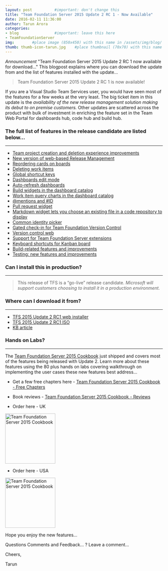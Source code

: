 ```yaml
---
layout: post          #important: don't change this
title: "Team Foundation Server 2015 Update 2 RC 1 - Now Available"
date: 2016-02-11 11:36:00 
author: Tarun Arora
categories:
- blog                #important: leave this here
- TeamFoundationServer
img:        #place image (850x450) with this name in /assets/img/blog/
thumb: thumb-icon-tarun.jpg    #place thumbnail (70x70) with this name in /assets/img/blog/thumbs/
---
```

*Announcement* "Team Foundation Server 2015 Update 2 RC 1 now available for download..." This blogpost explains where you can download the update from and the list of features installed with the update...  
<!--more-->

> Team Foundation Server 2015 Update 2 RC 1 is now available!

If you are a Visual Studio Team Services user, you would have seen most of the features for a few weeks at the very least. The big ticket item in this update is the *availability of the new release management solution making its debut to on premise customers.* Other updates are scattered across the product with bulk of investment in enriching the feature set in the Team Web Portal for dashboards hub, code hub and build hub. 

### The full list of features in the release candidate are listed below...
---
 
+ [Team project creation and deletion experience improvements](https://www.visualstudio.com/news/tfs2015-update2-vs#teamproj "Team project creation and deletion experience improvements")
+ [New version of web-based Release Management](https://www.visualstudio.com/news/tfs2015-update2-vs#newrmtfs "New version of web-based Release Management")
+ [Reordering cards on boards](https://www.visualstudio.com/news/tfs2015-update2-vs#reorder "Reordering cards on boards")
+ [Deleting work items](https://www.visualstudio.com/news/tfs2015-update2-vs#delwork "Deleting work items")
+ [Global shortcut keys](https://www.visualstudio.com/news/tfs2015-update2-vs#globalshort "Global shortcut keys")
+ [Dashboards edit mode](https://www.visualstudio.com/news/tfs2015-update2-vs#dashedit "Dashboards edit mode")
+ [Auto-refresh dashboards](https://www.visualstudio.com/news/tfs2015-update2-vs#autodash "Auto-refresh dashboards")
+ [Build widgets in the dashboard catalog](https://www.visualstudio.com/news/tfs2015-update2-vs#widgetdb "Build widgets in the dashboard catalog")
+ [Work item query charts in the dashboard catalog](https://www.visualstudio.com/news/tfs2015-update2-vs#wiqdash "Work item query charts in the dashboard catalog")
+ [@mentions and #ID](https://www.visualstudio.com/news/tfs2015-update2-vs#mentionsid "@mentions and #ID")
+ [Pull request widget](https://www.visualstudio.com/news/tfs2015-update2-vs#prwidget "Pull request widget")
+ [Markdown widget lets you choose an existing file in a code repository to display](https://www.visualstudio.com/news/tfs2015-update2-vs#mdwidget "Markdown widget lets you choose an existing file in a code repository to display")
+ [Common identity picker](https://www.visualstudio.com/news/tfs2015-update2-vs#commonip "Common identity picker")
+ [Gated check-in for Team Foundation Version Control](https://www.visualstudio.com/news/tfs2015-update2-vs#gatedcheck "Gated check-in for Team Foundation Version Control")
+ [Version control web](https://www.visualstudio.com/news/tfs2015-update2-vs#vcweb "Version control web")
+ [Support for Team Foundation Server extensions](https://www.visualstudio.com/news/tfs2015-update2-vs#suppext "Support for Team Foundation Server extensions")
+ [Keyboard shortcuts for Kanban board](https://www.visualstudio.com/news/tfs2015-update2-vs#keyshort "Keyboard shortcuts for Kanban board")
+ [Build-related features and improvements](https://www.visualstudio.com/news/tfs2015-update2-vs#builditems "Build-related features and improvements")
+ [Testing: new features and improvements](https://www.visualstudio.com/news/tfs2015-update2-vs#testing "Testing: new features and improvements")   

### Can I install this in production?
---

> This release of TFS is a “go-live” release candidate.  _Microsoft will support customers choosing to install it in a production environment._  

### Where can I download it from?
---

+ [TFS 2015 Update 2 RC1 web installer](http://go.microsoft.com/fwlink/?LinkId=626619 "TFS 2015 Update 2 RC1 web installer")
+ [TFS 2015 Update 2 RC1 ISO](http://go.microsoft.com/fwlink/?LinkId=626620 "TFS 2015 Update 2 RC1 ISO")
+ [KB article](https://msdn.microsoft.com/en-us/library/2a90cb85-8296-417a-a4a8-1379998c4588 "KB article")

### Hands on Labs?
---

The [Team Foundation Server 2015 Cookbook](http://www.visualstudiogeeks.com/blog/book/teamfoundationserver/TeamFoundationServer2015-DevOps-ALM-Cookbook-by-TarunArora "Team Foundation Server 2015 Cookbook") just shipped and covers most of the features being released with Update 2. Learn more about these features using the 80 plus hands on labs covering walkthrough on implementing the user cases these new features best address...


+ Get a few free chapters here - [Team Foundation Server 2015 Cookbook - Free Chapters]( https://www.packtpub.com/networking-and-servers/microsoft-team-foundation-server-2015-cookbook "Team Foundation Server 2015 Cookbook Free Chapters")

+ Book reviews - [Team Foundation Server 2015 Cookbook - Reviews](http://www.amazon.co.uk/gp/product/1784391050/tararo-21 "Team Foundation Server 2015 Cookbook - Reviews")  

+ Order here - UK 
<a href="http://www.amazon.co.uk/Microsoft-Team-Foundation-Server-Cookbook/dp/1784391050/tararo-21">
<img src="http://ecx.images-amazon.com/images/I/51H4uFlvjAL._SX403_BO1,204,203,200_.jpg"
alt="Team Foundation Server 2015 Cookbook" height="160" width="160" border="0" /></a>

+ Order here - USA 
<a href="http://www.amazon.com/gp/product/B0148S9GUE/tararo-20">
<img src="http://ecx.images-amazon.com/images/I/51H4uFlvjAL._SX403_BO1,204,203,200_.jpg"
alt="Team Foundation Server 2015 Cookbook" height="160" width="160" border="0" /></a>

Hope you enjoy the new features... 


Questions Comments and Feedback... ? Leave a comment...

 

Cheers, 

Tarun
